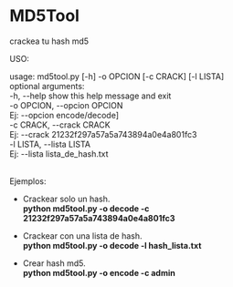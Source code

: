 # MD5Tool
crackea tu hash md5

USO:

usage: md5tool.py [-h] -o OPCION [-c CRACK] [-l LISTA]<br>
optional arguments:<br>
  -h, --help            show this help message and exit<br>
  -o OPCION, --opcion OPCION<br>
                        Ej: --opcion encode/decode]<br>
  -c CRACK, --crack CRACK<br>
                        Ej: --crack 21232f297a57a5a743894a0e4a801fc3<br>
  -l LISTA, --lista LISTA<br>
                        Ej: --lista lista_de_hash.txt<br><br>


Ejemplos:

- Crackear solo un hash.<br>
<b>python md5tool.py -o decode -c 21232f297a57a5a743894a0e4a801fc3</b>

- Crackear con una lista de hash.<br>
<b>python md5tool.py -o decode -l hash_lista.txt</b>

- Crear hash md5.<br>
<b>python md5tool.py -o encode -c admin</b>


